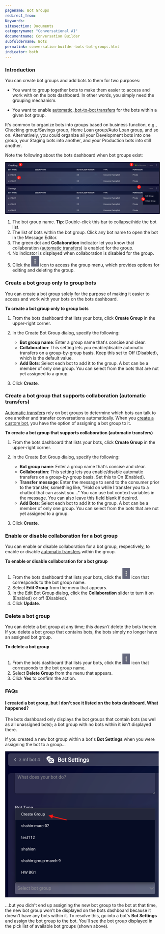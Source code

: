 ```yaml
---
pagename: Bot Groups
redirect_from:
Keywords:
sitesection: Documents
categoryname: "Conversational AI"
documentname: Conversation Builder
subfoldername: Bots
permalink: conversation-builder-bots-bot-groups.html
indicator: both
---
```


### Introduction

You can create bot groups and add bots to them for two purposes:

* You want to group together bots to make them easier to access and work with on the bots dashboard. In other words, you simply need the grouping mechanism.

* You want to enable [automatic, bot-to-bot transfers](conversation-builder-bots-bot-to-bot-transfers.html#automatic-transfers-via-bot-group) for the bots within a given bot group.

It's common to organize bots into groups based on business function, e.g., Checking group/Savings group, Home Loan group/Auto Loan group, and so on. Alternatively, you could organize all your Development bots into one group, your Staging bots into another, and your Production bots into still another.

Note the following about the bots dashboard when bot groups exist:

<img class="fancyimage" style="width:1000px" src="img/ConvoBuilder/botGroups_dashboard.png">

1. The bot group name. **Tip**: Double-click this bar to collapse/hide the bot list.
2. The list of bots within the bot group. Click any bot name to open the bot in the Message Editor.
3. The green dot and **Collaboration** indicator let you know that collaboration ([automatic transfers](conversation-builder-bots-bot-to-bot-transfers.html#automatic-transfers-via-bot-group)) is enabled for the group.
4. No indicator is displayed when collaboration is disabled for the group.
5. Click the <img style="width:25px" src="img/ConvoBuilder/icon_ellipsis_vertical.png"> icon to access the group menu, which provides options for editing and deleting the group.

### Create a bot group only to group bots

You can create a bot group solely for the purpose of making it easier to access and work with your bots on the bots dashboard.

**To create a bot group only to group bots**
1. From the bots dashboard that lists your bots, click **Create Group** in the upper-right corner.
2. In the Create Bot Group dialog, specify the following:

    * **Bot group name**: Enter a group name that's concise and clear.
    * **Collaboration**: This setting lets you enable/disable automatic transfers on a group-by-group basis. Keep this set to Off (Disabled), which is the default value.
    * **Add Bots**: Select each bot to add it to the group. A bot can be a member of only one group. You can select from the bots that are not yet assigned to a group.

4. Click **Create**.

### Create a bot group that supports collaboration (automatic transfers)

[Automatic transfers](conversation-builder-bots-bot-to-bot-transfers.html#automatic-transfers-via-bot-group) rely on bot groups to determine which bots can talk to one another and transfer conversations automatically. When you [create a custom bot](conversation-builder-bots-custom-bots.html), you have the option of assigning a bot group to it.

**To create a bot group that supports collaboration (automatic transfers)**
1. From the bots dashboard that lists your bots, click **Create Group** in the upper-right corner.
2. In the Create Bot Group dialog, specify the following:

    * **Bot group name**: Enter a group name that's concise and clear.
    * **Collaboration**: This setting lets you enable/disable automatic transfers on a group-by-group basis. Set this to On (Enabled).
    * **Transfer message**: Enter the message to send to the consumer prior to the transfer, something like, "Hold on while I transfer you to a chatbot that can assist you..." You can use bot context variables in the message. You can also leave this field blank if desired.
    * **Add Bots**: Select each bot to add it to the group. A bot can be a member of only one group. You can select from the bots that are not yet assigned to a group.

4. Click **Create**.

### Enable or disable collaboration for a bot group

You can enable or disable collaboration for a bot group, respectively, to enable or disable [automatic transfers](conversation-builder-bots-bot-to-bot-transfers.html#automatic-transfers-via-bot-group) within the group.

**To enable or disable collaboration for a bot group**

1. From the bots dashboard that lists your bots, click the <img style="width:25px" src="img/ConvoBuilder/icon_ellipsis_vertical.png"> icon that corresponds to the bot group name.
2. Select **Edit Group** from the menu that appears.
3. In the Edit Bot Group dialog, click the **Collaboration** slider to turn it on (Enabled) or off (Disabled).
4. Click **Update**.

### Delete a bot group

You can delete a bot group at any time; this *doesn't* delete the bots therein. If you delete a bot group that contains bots, the bots simply no longer have an assigned bot group.

**To delete a bot group**

1. From the bots dashboard that lists your bots, click the <img style="width:25px" src="img/ConvoBuilder/icon_ellipsis_vertical.png"> icon that corresponds to the bot group name.
2. Select **Delete Group** from the menu that appears.
3. Click **Yes** to confirm the action.

### FAQs

#### I created a bot group, but I don't see it listed on the bots dashboard. What happened?

The bots dashboard only displays the bot groups that contain bots (as well as all unassigned bots); a bot group with no bots within it isn't displayed there.

If you created a new bot group within a bot's **Bot Settings** when you were assigning the bot to a group...

<img class="fancyimage" style="width:500px" src="img/ConvoBuilder/botGroups_createGroup.png">

...but you didn't end up assigning the new bot group to the bot at that time, the new bot group won't be displayed on the bots dashboard because it doesn't have any bots within it. To resolve this, go into a bot's **Bot Settings** and assign the bot group to the bot. You'll see the bot group displayed in the pick list of available bot groups (shown above).